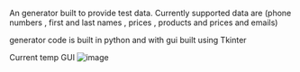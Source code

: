 An generator built to provide test data. Currently supported data are (phone numbers , first and last names , prices , products and prices and emails)

generator code is built in python and with gui built using Tkinter 


Current temp GUI 
![image](https://user-images.githubusercontent.com/93944055/213772568-26f4439a-5744-421d-a70e-19cd87f2ac38.png)
